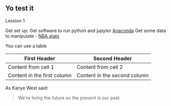 ## Yo test it

Lession 1

Get set up:
Get software to run python and jupyter [Anaconda](https://www.anaconda.com/products/individual)
Get some data to manipulate - [NBA stats](https://www.kaggle.com/nathanlauga/nba-games)


You can use a table

First Header | Second Header
------------ | -------------
Content from cell 1 | Content from cell 2
Content in the first column | Content in the second column


As Kanye West said:

> We're living the future so
> the present is our past.
